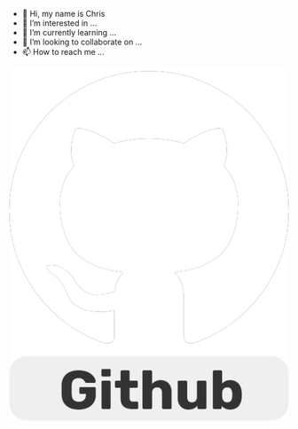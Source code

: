 - 👋 Hi, my name is Chris
- 👀 I’m interested in ...
- 🌱 I’m currently learning ...
- 💞️ I’m looking to collaborate on ...
- 📫 How to reach me ...

![](assets\GithubIcon.png)
